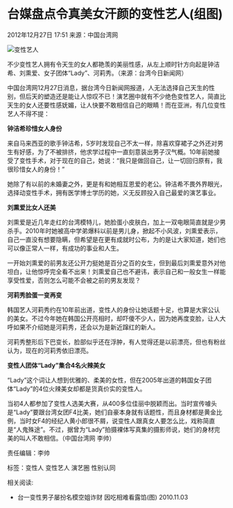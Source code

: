 # 台媒盘点令真美女汗颜的变性艺人(组图)

2012年12月27日 17:51 来源：中国台湾网 

![变性艺人](./W020121227659312737034.jpg)　　

不少变性艺人拥有令天生的女人都艳羡的美丽性感，从左上顺时针方向起是钟洁希、刘熏爱、女子团体“Lady”、河莉秀。（来源：台湾今日新闻网）

中国台湾网12月27日消息，据台湾今日新闻网报道，人无法选择自己天生的性别，但后天的塑造还是能让人惊叹不已！演艺圈中就有不少绝色变性艺人，简直比天生的女人还要性感妩媚，让人快要不敢相信自己的眼睛！而在亚洲，有几位变性艺人不得不提：

**钟洁希珍惜女人身份**

来自马来西亚的歌手钟洁希，5岁时发现自己不太一样，除喜欢穿裙子之外还对男生有好感，为了不被排挤，他求学过程中一直刻意装出男子汉气概。10年前她接受了变性手术，对于现在的自己，她说：“我只是做回自己，让一切回归原有，我很珍惜女人的身份！”

她除了有以前的未婚妻之外，更是有和她相互恩爱的老公。钟洁希不畏外界眼光，选择动变性手术，拥有医学博士学历的她，义无反顾投入自己最爱的演艺事业。

**刘熏爱比女人还美**

刘熏爱是近几年走红的台湾模特儿，她脸蛋小皮肤白，加上一双电眼简直就是少男杀手。2010年时她被高中学弟爆料以前是男儿身，掀起不小风波，刘熏爱表示，自己一直没有想要隐瞒，但希望是在更有成就时公布，为的是让大家知道，她们也可以像正常人一样，有成功的事业和人生。

一开始刘熏爱的前男友还公开力挺她是百分之百的女生，但到最后刘熏爱意外对他坦白，让他惊呼完全看不出来！刘熏爱自己也不避讳，表示自己和一般女生一样能享受性爱，否则怎么可能不会被之前的男友发现？

**河莉秀脸蛋一变再变**

韩国艺人河莉秀约在10年前出道，变性人的身份让她话题十足，也算是大家公认的美女。不过今年她在韩国公开亮相时，却吓傻不少人，因为她再度变脸，让人大呼如果不介绍她是河莉秀，还会以为是新近蹿红的新人。

河莉秀整形后下巴变长，脸部似乎还在浮肿，有人觉得还是以前漂亮，但也有粉丝认为，现在的河莉秀依旧漂亮。

**变性人团体“Lady”集合4名火辣美女**

“Lady”这个词让人想到优雅的、柔美的女性，但在2005年出道的韩国女子团体“Lady”的4位火辣美女却都是货真价实的变性人。

当初4人都参加了变性人选美大赛，从400多位佳丽中脱颖而出。当时宣传噱头是“Lady”要跟台湾女团F4比美，她们自豪本身就有话题性，而且身材都是黄金比例，当时女F4的经纪人黄小郎很不屑，说变性人跟真女人要怎么比，戏称简直是“人鬼殊途”。不过，据曾为“Lady”拍摄裸体写真集的摄影师说，她们的身材完美的叫人不敢相信。（中国台湾网 李帅） 

责任编辑：李帅 

标签：变性人 变性艺人 演艺圈 性别认同 

相关阅读:

- 台一变性男子屡扮名模空姐诈财 因吃相难看露馅(图) 2010.11.03
